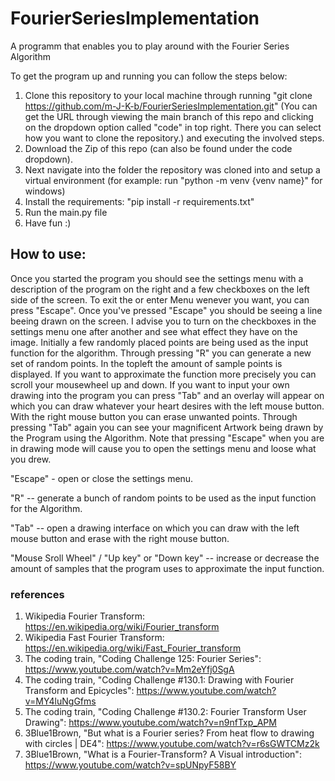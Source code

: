 # FourierSeriesImplementation
A programm that enables you to play around with the Fourier Series Algorithm


To get the program up and running you can follow the steps below:

1. Clone this repository to your local machine through running "git clone https://github.com/m-J-K-b/FourierSeriesImplementation.git" (You can get the URL through      viewing the main branch of this repo and clicking on the dropdown option called "code" in top right. There you can select how you want to clone the repository.) and executing the involved steps.
1. Download the Zip of this repo (can also be found under the code dropdown).
2. Next navigate into the folder the repository was cloned into and setup a virtual environment (for example: run "python -m venv {venv name}" for windows)
3. Install the requirements: "pip install -r requirements.txt"
4. Run the main.py file
5. Have fun :)

## How to use:

Once you started the program you should see the settings menu with a description of the program on the right and a few checkboxes on the left side of the screen. 
To exit the or enter Menu wenever you want, you can press "Escape".
Once you've pressed "Escape" you should be seeing a line beeing drawn on the screen. 
I advise you to turn on the checkboxes in the settings menu one after another and see what effect they have on the image.
Initially a few randomly placed points are being used as the input function for the algorithm. Through pressing "R" you can generate a new set of random points.
In the topleft the amount of sample points is displayed. If you want to approximate the function more precisely you can scroll your mousewheel up and down.
If you want to input your own drawing into the program you can press "Tab" and an overlay will appear on which you can draw whatever your heart desires with the left mouse button. 
With the right mouse button you can erase unwanted points. 
Through pressing "Tab" again you can see your magnificent Artwork being drawn by the Program using the Algorithm.
Note that pressing "Escape" when you are in drawing mode will cause you to open the settings menu and loose what you drew.


"Escape" - open or close the settings menu.

"R" -- generate a bunch of random points to be used as the input function for the Algorithm.

"Tab" -- open a drawing interface on which you can draw with the left mouse button and erase with the right mouse button.

"Mouse Sroll Wheel" / "Up key" or "Down key" -- increase or decrease the amount of samples that the program uses to approximate the input function.

### references

1. Wikipedia Fourier Transform: https://en.wikipedia.org/wiki/Fourier_transform
2. Wikipedia Fast Fourier Transform: https://en.wikipedia.org/wiki/Fast_Fourier_transform
3. The coding train, "Coding Challenge 125: Fourier Series": https://www.youtube.com/watch?v=Mm2eYfj0SgA
4. The coding train, "Coding Challenge #130.1: Drawing with Fourier Transform and Epicycles": https://www.youtube.com/watch?v=MY4luNgGfms
5. The coding train, "Coding Challenge #130.2: Fourier Transform User Drawing": https://www.youtube.com/watch?v=n9nfTxp_APM
6. 3Blue1Brown, "But what is a Fourier series? From heat flow to drawing with circles | DE4": https://www.youtube.com/watch?v=r6sGWTCMz2k
7. 3Blue1Brown, "What is a Fourier-Transform? A Visual introduction": https://www.youtube.com/watch?v=spUNpyF58BY

